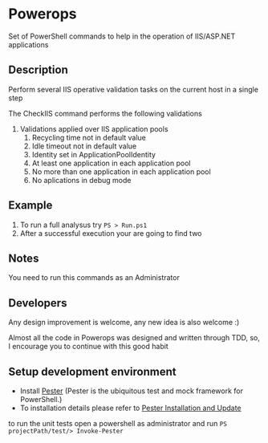 # Powerops
Set of PowerShell commands to help in the operation of IIS/ASP.NET applications

Description
-------
Perform several IIS operative validation tasks on the current host in a single step

The CheckIIS command performs the following validations

1. Validations applied over IIS application pools
    1. Recycling time not in default value
    2. Idle timeout not in default value 
    3. Identity set in ApplicationPoolIdentity
    4. At least one application in each application pool
    5. No more than one application in each application pool
    6. No aplications in debug mode

Example
-------
1. To run a full analysus try `PS > Run.ps1`
2. After a successful execution your are going to find two 

Notes
-------
You need to run this commands as an Administrator


Developers
-------
Any design improvement is welcome, any new idea is also welcome :)

Almost all the code in Powerops was designed and written through TDD, so, I encourage you to continue with this good habit

Setup development environment
-------

* Install [Pester](https://github.com/pester/Pester) (Pester is the ubiquitous test and mock framework for PowerShell.)
* To installation details please refer to [Pester Installation and Update](https://github.com/pester/Pester/wiki/Installation-and-Update)

to run the unit tests open a powershell as administrator and run `PS projectPath/test/> Invoke-Pester`
